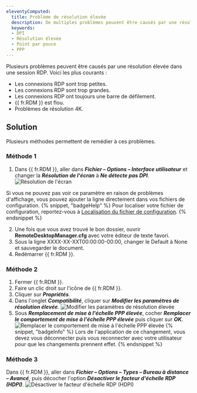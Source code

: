 ```yaml
---
eleventyComputed:
  title: Problème de résolution élevée
  description: De multiples problèmes peuvent être causés par une résolution élevée dans les sessions RDP.
  keywords:
  - DPI
  - Résolution élevée
  - Point par pouce
  - PPP
---
```

Plusieurs problèmes peuvent être causés par une résolution élevée dans une session RDP. Voici les plus courants :
* Les connexions RDP sont trop petites.
* Les connexions RDP sont trop grandes.
* Les connexions RDP ont toujours une barre de défilement.
* {{ fr.RDM }} est flou.
* Problèmes de résolution 4K.
## Solution
Plusieurs méthodes permettent de remédier à ces problèmes.
### Méthode 1
1. Dans {{ fr.RDM }}, aller dans ***Fichier – Options – Interface utilisateur*** et changer la ***Résolution de l'écran*** à ***Ne détecte pas DPI***.
![Résolution de l'écran](https://cdnweb.devolutions.net/docs/fr/kb/KB2027.png)

Si vous ne pouvez pas voir ce paramètre en raison de problèmes d'affichage, vous pouvez ajouter la ligne directement dans vos fichiers de configuration.
{% snippet, "badgeHelp" %}
Pour localiser votre fichier de configuration, reportez-vous à [Localisation du fichier de configuration](/fr/kb/remote-desktop-manager/knowledge-base/locating-configuration-file/).
{% endsnippet %}

2. Une fois que vous avez trouvé le bon dossier, ouvrir **RemoteDesktopManager.cfg** avec votre éditeur de texte favori.
3. Sous la ligne <CreationDate>XXXX-XX-XXT00:00:00-00:00</CreationDate>, changer le <DPIAwareness>Default</DPIAwareness> à <DPIAwareness>None</DPIAwareness> et sauvegarder le document.
4. Redémarrer {{ fr.RDM }}.
### Méthode 2
1. Fermer {{ fr.RDM }}.
2. Faire un clic droit sur l'icône de {{ fr.RDM }}.
3. Cliquer sur ***Propriétés***.
4. Dans l'onglet ***Compatibilité***, cliquer sur ***Modifier les paramètres de résolution élevée***.
![Modifier les paramètres de résolution élevée](https://cdnweb.devolutions.net/docs/fr/kb/KB2028.png)
1. Sous ***Remplacement de mise à l'échelle PPP élevée***, cocher ***Remplacer le comportement de mise à l'échelle PPP élevée*** puis cliquer sur ***OK***.
![Remplacer le comportement de mise à l'échelle PPP élevée](https://cdnweb.devolutions.net/docs/fr/kb/KB2029.png)
{% snippet, "badgeInfo" %}
Lors de l'application de ce changement, vous devez vous déconnecter puis vous reconnecter avec votre utilisateur pour que les changements prennent effet.
{% endsnippet %}

### Méthode 3
Dans {{ fr.RDM }}, aller dans ***Fichier – Options – Types – Bureau à distance – Avancé***, puis décocher l'option ***Désactiver le facteur d'échelle RDP (HDPI)***.
![Désactiver le facteur d'échelle RDP (HDPI)](https://cdnweb.devolutions.net/docs/fr/kb/KB2030.png)
